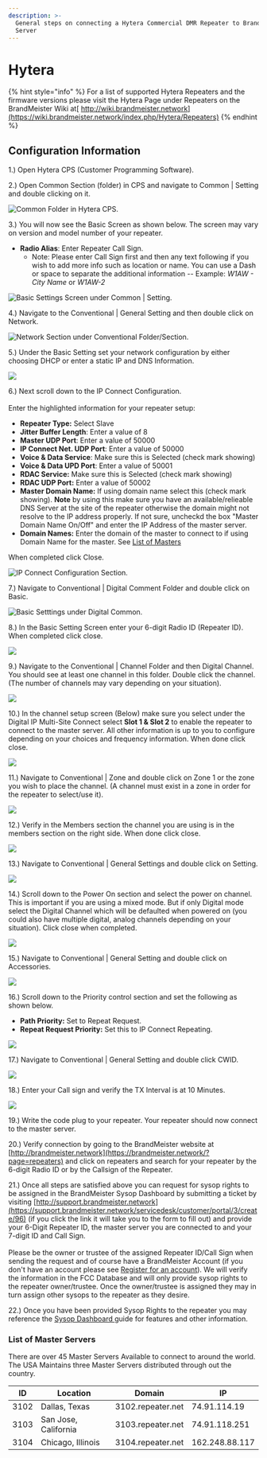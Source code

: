 ```yaml
---
description: >-
  General steps on connecting a Hytera Commercial DMR Repeater to BrandMeister
  Server
---
```


# Hytera

{% hint style="info" %}
For a list of supported Hytera Repeaters and the firmware versions please visit the Hytera Page under Repeaters on the BrandMeister Wiki at[ http://wiki.brandmeister.network](https://wiki.brandmeister.network/index.php/Hytera/Repeaters)
{% endhint %}

## Configuration Information

1.) Open Hytera CPS (Customer Programming Software).

2.) Open Common Section (folder) in CPS and navigate to Common | Setting and double clicking on it.&#x20;

![Common Folder in Hytera CPS.](<../../.gitbook/assets/image (4).png>)

3.) You will now see the Basic Screen as shown below. The screen may vary on version and model number of your repeater.&#x20;

* **Radio Alias**:  Enter Repeater Call Sign.&#x20;
  * Note: Please enter Call Sign first and then any text following if you wish to add more info such as location or name. You can use a Dash or space to separate the additional information -- Example:  _W1AW - City Name_    or     _W1AW-2_

![Basic Settings Screen under Common | Setting.](<../../.gitbook/assets/image (102).png>)

4.) Navigate to the Conventional |  General Setting and then double click on Network.&#x20;

![Network Section under Conventional Folder/Section.](<../../.gitbook/assets/image (74).png>)

5.) Under the Basic Setting set your network configuration by either choosing DHCP or enter a static IP and DNS Information.&#x20;

![](<../../.gitbook/assets/image (23).png>)

6.) Next scroll down to the IP Connect Configuration. \
\
Enter the highlighted information for your repeater setup:‌

* **Repeater Type:** Select Slave
* **Jitter Buffer Length**: Enter a value of 8
* **Master UDP Port**: Enter a value of 50000
* **IP Connect Net. UDP Port**: Enter a value of 50000
* **Voice & Data Service**: Make sure this is Selected (check mark showing)
* **Voice & Data UPD Port**: Enter a value of 50001
* **RDAC Service:** Make sure this is Selected (check mark showing)
* **RDAC UDP Port:** Enter a value of 50002
* **Master Domain Name:** If using domain name select this (check mark showing). **Note** by using this make sure you have an available/relieable DNS Server at the site of the repeater otherwise the domain might not resolve to the IP address properly. If not sure,  uncheckd the box "Master Domain Name On/Off" and enter the IP Address of the master server.&#x20;
* **Domain Names:** Enter the domain of the master to connect to if using Domain Name for the master. See [List of Masters](https://app.gitbook.com/@w7xm/s/brandmeister-usa/~/drafts/-MbhhllPATJzqMzICe2F/repeaters/connecting-repeaters/hytera#list-of-master-servers)​

When completed click Close.

![IP Connect Configuration Section.](<../../.gitbook/assets/image (62).png>)

7.) Navigate to Conventional | Digital Comment Folder and double click on Basic.

![Basic Setttings under Digital Common.](<../../.gitbook/assets/image (88).png>)

8.) In the Basic Setting Screen enter your 6-digit Radio ID (Repeater ID). When completed click close.

![](<../../.gitbook/assets/image (8).png>)

9.) Navigate to the Conventional | Channel Folder and then Digital Channel. You should see at least one channel in this folder. Double click the channel. (The number of channels may vary depending on your situation).

![](<../../.gitbook/assets/image (118).png>)

10.) In the channel setup screen (Below) make sure you select under the Digital IP Multi-Site Connect select **Slot 1 & Slot 2** to enable the repeater to connect to the master server.  All other information is up to you to configure depending on your choices and frequency information. When done click close.&#x20;

![](<../../.gitbook/assets/image (22).png>)

11.) Navigate to Conventional | Zone and double click on Zone 1 or the zone you wish to place the channel. (A channel must exist in a zone in order for the repeater to select/use it).

![](<../../.gitbook/assets/image (96).png>)

12.) Verify in the Members section the channel you are using is in the members section on the right side. When done click close.&#x20;

![](<../../.gitbook/assets/image (25).png>)

13.) Navigate to Conventional | General Settings and double click on Setting.

![](<../../.gitbook/assets/image (123).png>)

14.) Scroll down to the Power On section and select the power on channel. This is important if you are using a mixed mode. But if only Digital mode select the Digital Channel which will be defaulted when powered on (you could also have multiple digital, analog channels depending on your situation).  Click close when completed.&#x20;

![](<../../.gitbook/assets/image (99).png>)

15.) Navigate to Conventional | General Setting and double click on Accessories.

![](<../../.gitbook/assets/image (45).png>)

16.) Scroll down to the Priority control section and set the following as shown below.&#x20;

* **Path Priority:**                          Set to Repeat Request.
* **Repeat Request Priority:**       Set this to IP Connect Repeating.

![](<../../.gitbook/assets/image (101).png>)

17.) Navigate to  Conventional | General Setting and double click CWID.

![](<../../.gitbook/assets/image (27).png>)

18.) Enter your Call sign and verify the TX Interval is at 10 Minutes.

![](<../../.gitbook/assets/image (51).png>)



19.) Write the code plug to your repeater. Your repeater should now connect to the master server.

20.) Verify connection by going to the BrandMeister website at [http://brandmeister.network](https://brandmeister.network/?page=repeaters) and click on repeaters and search for your repeater by the 6-digit Radio ID or by the Callsign of the Repeater.&#x20;

21.) Once all steps are satisfied above you can request for sysop rights to be assigned in the BrandMeister Sysop Dashboard by submitting a ticket by visiting [http://support.brandmeister.network](https://support.brandmeister.network/servicedesk/customer/portal/3/create/96) (if you click the link it will take you to the form to fill out) and provide your 6-Digit Repeater ID, the master server you are connected to and your 7-digit ID and Call Sign. \
\
Please be the owner or trustee of the assigned Repeater ID/Call Sign when sending the request and of course have a BrandMeister Account (if you don't have an account please see [Register for an account](../../dashboard/register-for-an-account.md#register-for-an-account)). We will verify the information in the FCC Database and will only provide sysop rights to the repeater owner/trustee. Once the owner/trustee is assigned they may in turn assign other sysops to the repeater as they desire.&#x20;

22.) Once you have been provided Sysop Rights to the repeater you may reference the [Sysop Dashboard ](../sysop-dashboard/)guide for features and other information.&#x20;

### List of Master Servers

There are over 45 Master Servers Available to connect to around the world. The USA Maintains three Master Servers distributed through out the country.&#x20;

| ID   | Location             | Domain            | IP             |
| ---- | -------------------- | ----------------- | -------------- |
| 3102 | Dallas, Texas        | 3102.repeater.net | 74.91.114.19   |
| 3103 | San Jose, California | 3103.repeater.net | 74.91.118.251  |
| 3104 | Chicago, Illinois    | 3104.repeater.net | 162.248.88.117 |
